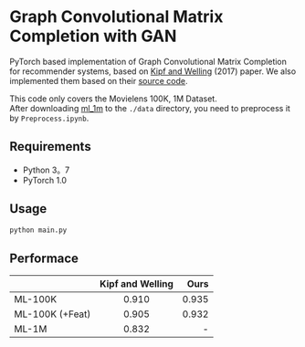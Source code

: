# Graph Convolutional Matrix Completion with GAN

PyTorch based implementation of Graph Convolutional Matrix Completion for recommender systems, based on [Kipf and Welling](https://arxiv.org/abs/1706.02263) (2017) paper. We also implemented them based on their [source code](https://github.com/riannevdberg/gc-mc).

This code only covers the Movielens 100K, 1M Dataset.  
After downloading [ml_1m](https://grouplens.org/datasets/movielens/) to the ```./data``` directory, you need to preprocess it by ```Preprocess.ipynb```.

## Requirements


  * Python 3。7
  * PyTorch 1.0

## Usage


```bash
python main.py
```
## Performace


|               | Kipf and Welling  | Ours  |
| ------------- |:-------------:| -----:|
| ML-100K       | 0.910         | 0.935 |
| ML-100K (+Feat)| 0.905        | 0.932 |
| ML-1M         | 0.832         |    -  |
